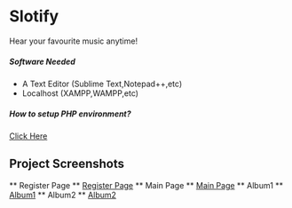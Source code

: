 # Slotify
Hear your favourite music anytime!

##### Software Needed
* A Text Editor (Sublime Text,Notepad++,etc)
* Localhost (XAMPP,WAMPP,etc)


##### How to setup PHP environment?
[Click Here](https://www.youtube.com/watch?v=kuMTZowwjus)

## Project Screenshots
** Register Page **
[Register Page](https://github.com/ashishlakhani04/Slotify/blob/master/assets/Screenshots/RegisterPage.png)
** Main Page **
[Main Page](https://github.com/ashishlakhani04/Slotify/blob/master/assets/Screenshots/MainPage.png)
** Album1 **
[Album1](https://github.com/ashishlakhani04/Slotify/blob/master/assets/Screenshots/Album1.png)
** Album2 **
[Album2](https://github.com/ashishlakhani04/Slotify/blob/master/assets/Screenshots/Album2.png)
